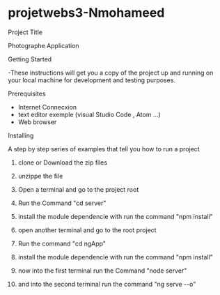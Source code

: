 # projetwebs3-Nmohameed

 Project Title
 
 
Photographe Application 


Getting Started

-These instructions will get you a copy of the project up and running on your local machine for development and testing purposes.


Prerequisites

- Internet Connecxion
- text editor exemple (visual Studio Code , Atom ...)
- Web browser


Installing

A step by step series of examples that tell you how to run a project 


1) clone or Download the zip files 

2) unzippe the file 

3) Open a terminal and go to the project root 

4) Run the Command "cd server"

5) install the module dependencie with run the command "npm install" 

6) open another terminal and go to the root project 

7) Run the command "cd ngApp" 

8) install the module dependencie with run the command "npm install"

9) now into the first terminal run the Command "node server" 

10) and into the second terminal run the command "ng serve --o"
